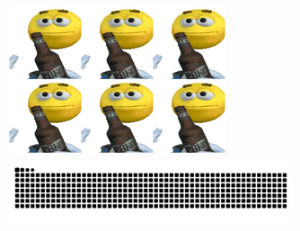 ![doot](https://raw.githubusercontent.com/Poeeno/Poeeno/refs/heads/main/me-and-the-minecraft-boys-minecraft.gif)![doot](https://raw.githubusercontent.com/Poeeno/Poeeno/refs/heads/main/me-and-the-minecraft-boys-minecraft.gif)![doot](https://raw.githubusercontent.com/Poeeno/Poeeno/refs/heads/main/me-and-the-minecraft-boys-minecraft.gif)![doot](https://raw.githubusercontent.com/Poeeno/Poeeno/refs/heads/main/me-and-the-minecraft-boys-minecraft.gif)![doot](https://raw.githubusercontent.com/Poeeno/Poeeno/refs/heads/main/me-and-the-minecraft-boys-minecraft.gif)![doot](https://raw.githubusercontent.com/Poeeno/Poeeno/refs/heads/main/me-and-the-minecraft-boys-minecraft.gif)

<p align="center">
  <picture>
    <source media="(prefers-color-scheme: dark)" srcset="https://github.com/Poeeno/Poeeno/blob/output/github-contribution-grid-snake-dark.svg" />
    <source media="(prefers-color-scheme: light)" srcset="https://github.com/Poeeno/Poeeno/blob/output/github-contribution-grid-snake-dark.svg" />
    <img alt="github-snake" src="https://github.com/Poeeno/Poeeno/blob/output/github-contribution-grid-snake-dark.svg" />
  </picture>
</p>
